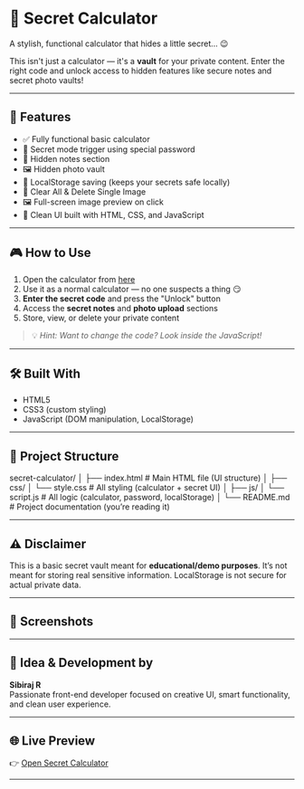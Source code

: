 # 🔐 Secret Calculator

A stylish, functional calculator that hides a little secret... 😉

This isn't just a calculator — it's a **vault** for your private content. Enter the right code and unlock access to hidden features like secure notes and secret photo vaults!

---

## 🚀 Features

- ✅ Fully functional basic calculator
- 🔐 Secret mode trigger using special password
- 📝 Hidden notes section
- 🖼️ Hidden photo vault
- 💾 LocalStorage saving (keeps your secrets safe locally)
- 🧼 Clear All & Delete Single Image
- 🖼️ Full-screen image preview on click
- 🎨 Clean UI built with HTML, CSS, and JavaScript

---

## 🎮 How to Use

1. Open the calculator from [here](https://sibi-2006.github.io/secret-calculator/)
2. Use it as a normal calculator — no one suspects a thing 😏
3. **Enter the secret code** and press the "Unlock" button
4. Access the **secret notes** and **photo upload** sections
5. Store, view, or delete your private content

> 💡 *Hint: Want to change the code? Look inside the JavaScript!*

---

## 🛠️ Built With

- HTML5
- CSS3 (custom styling)
- JavaScript (DOM manipulation, LocalStorage)

---

## 📁 Project Structure
secret-calculator/
│
├── index.html # Main HTML file (UI structure)
│
├── css/
│ └── style.css # All styling (calculator + secret UI)
│
├── js/
│ └── script.js # All logic (calculator, password, localStorage)
│
└── README.md # Project documentation (you’re reading it)

---

## ⚠️ Disclaimer

This is a basic secret vault meant for **educational/demo purposes**. It’s not meant for storing real sensitive information. LocalStorage is not secure for actual private data.

---

## 📸 Screenshots


---

## 🧠 Idea & Development by

**Sibiraj R**  
Passionate front-end developer focused on creative UI, smart functionality, and clean user experience.

---

## 🌐 Live Preview

👉 [Open Secret Calculator](https://sibi-2006.github.io/secret-calculator/)

---

